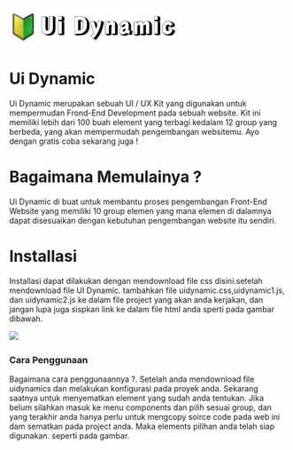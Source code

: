 <a href="https://uidynamic.github.io"><img src="https://raw.githubusercontent.com/uidynamic/download-uidynamic/main/logo.png" width="300px"></a>

<h1>Ui Dynamic</h1>
<p>Ui Dynamic merupakan sebuah UI / UX Kit yang digunakan untuk mempermudan Frond-End Development pada sebuah website. Kit ini memiliki lebih dari 100 buah element yang terbagi kedalam 12 group yang berbeda, yang akan mempermudah pengembangan websitemu. Ayo dengan gratis coba sekarang juga !</p>
<h1>Bagaimana Memulainya ?</h1>
<p>Ui Dynamic di buat untuk membantu proses pengembangan Front-End Website yang memiliki 10 group elemen yang mana elemen di dalamnya dapat disesuaikan dengan kebutuhan pengembangan website itu sendiri.</p>
<h1>Installasi</h1>
<p>Installasi dapat dilakukan dengan mendownload file css disini.setelah mendownload file UI Dynamic. tambahkan file uidynamic.css,uidynamic1.js, dan uidynamic2.js ke dalam file project yang akan anda kerjakan, dan jangan lupa juga sispkan link ke dalam file html anda sperti pada gambar dibawah.</p>
<img src="https://uidynamic.github.io/assets/images/sc1.png" width="600px">
<h3>Cara Penggunaan</h3>
<p>Bagaimana cara penggunaannya ?. Setelah anda mendownload file uidynamics dan melakukan konfigurasi pada proyek anda. Sekarang saatnya untuk menyematkan element yang sudah anda tentukan. Jika belum silahkan masuk ke menu components dan pilih sesuai group, dan yang terakhir anda hanya perlu untuk mengcopy soirce code pada web ini dam sematkan pada project anda. Maka elements pilihan anda telah siap digunakan. seperti pada gambar.</p>

